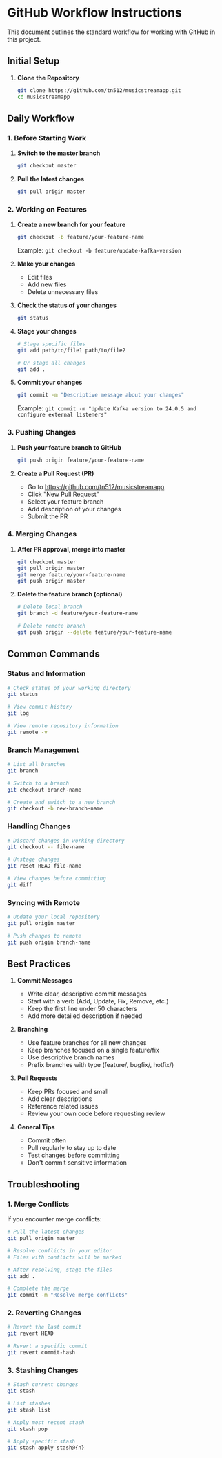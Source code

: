 # GitHub Workflow Instructions

This document outlines the standard workflow for working with GitHub in this project.

## Initial Setup

1. **Clone the Repository**
   ```bash
   git clone https://github.com/tn512/musicstreamapp.git
   cd musicstreamapp
   ```

## Daily Workflow

### 1. Before Starting Work

1. **Switch to the master branch**
   ```bash
   git checkout master
   ```

2. **Pull the latest changes**
   ```bash
   git pull origin master
   ```

### 2. Working on Features

1. **Create a new branch for your feature**
   ```bash
   git checkout -b feature/your-feature-name
   ```
   Example: `git checkout -b feature/update-kafka-version`

2. **Make your changes**
   - Edit files
   - Add new files
   - Delete unnecessary files

3. **Check the status of your changes**
   ```bash
   git status
   ```

4. **Stage your changes**
   ```bash
   # Stage specific files
   git add path/to/file1 path/to/file2

   # Or stage all changes
   git add .
   ```

5. **Commit your changes**
   ```bash
   git commit -m "Descriptive message about your changes"
   ```
   Example: `git commit -m "Update Kafka version to 24.0.5 and configure external listeners"`

### 3. Pushing Changes

1. **Push your feature branch to GitHub**
   ```bash
   git push origin feature/your-feature-name
   ```

2. **Create a Pull Request (PR)**
   - Go to https://github.com/tn512/musicstreamapp
   - Click "New Pull Request"
   - Select your feature branch
   - Add description of your changes
   - Submit the PR

### 4. Merging Changes

1. **After PR approval, merge into master**
   ```bash
   git checkout master
   git pull origin master
   git merge feature/your-feature-name
   git push origin master
   ```

2. **Delete the feature branch (optional)**
   ```bash
   # Delete local branch
   git branch -d feature/your-feature-name

   # Delete remote branch
   git push origin --delete feature/your-feature-name
   ```

## Common Commands

### Status and Information
```bash
# Check status of your working directory
git status

# View commit history
git log

# View remote repository information
git remote -v
```

### Branch Management
```bash
# List all branches
git branch

# Switch to a branch
git checkout branch-name

# Create and switch to a new branch
git checkout -b new-branch-name
```

### Handling Changes
```bash
# Discard changes in working directory
git checkout -- file-name

# Unstage changes
git reset HEAD file-name

# View changes before committing
git diff
```

### Syncing with Remote
```bash
# Update your local repository
git pull origin master

# Push changes to remote
git push origin branch-name
```

## Best Practices

1. **Commit Messages**
   - Write clear, descriptive commit messages
   - Start with a verb (Add, Update, Fix, Remove, etc.)
   - Keep the first line under 50 characters
   - Add more detailed description if needed

2. **Branching**
   - Use feature branches for all new changes
   - Keep branches focused on a single feature/fix
   - Use descriptive branch names
   - Prefix branches with type (feature/, bugfix/, hotfix/)

3. **Pull Requests**
   - Keep PRs focused and small
   - Add clear descriptions
   - Reference related issues
   - Review your own code before requesting review

4. **General Tips**
   - Commit often
   - Pull regularly to stay up to date
   - Test changes before committing
   - Don't commit sensitive information

## Troubleshooting

### 1. Merge Conflicts
If you encounter merge conflicts:
```bash
# Pull the latest changes
git pull origin master

# Resolve conflicts in your editor
# Files with conflicts will be marked

# After resolving, stage the files
git add .

# Complete the merge
git commit -m "Resolve merge conflicts"
```

### 2. Reverting Changes
```bash
# Revert the last commit
git revert HEAD

# Revert a specific commit
git revert commit-hash
```

### 3. Stashing Changes
```bash
# Stash current changes
git stash

# List stashes
git stash list

# Apply most recent stash
git stash pop

# Apply specific stash
git stash apply stash@{n}
``` 